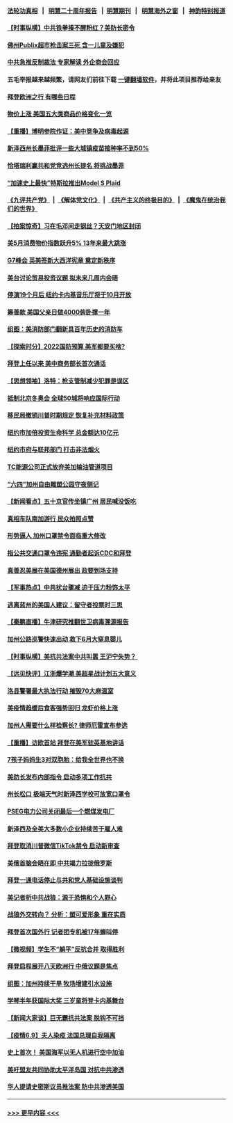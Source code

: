 #### [法轮功真相](https://github.com/gfw-breaker/truth/blob/master/README.md?t=0) &nbsp;&nbsp;|&nbsp;&nbsp; [明慧二十周年报告](https://github.com/gfw-breaker/mh-reports/blob/master/README.md?t=0) &nbsp;&nbsp;|&nbsp;&nbsp;[明慧期刊](https://github.com/gfw-breaker/mh-qikan) &nbsp;&nbsp;|&nbsp;&nbsp; [明慧海外之窗](https://github.com/gfw-breaker/mh-news/blob/master/README.md?t=0) &nbsp;&nbsp;|&nbsp;&nbsp; [神韵特别报道](https://github.com/gfw-breaker/mh-news/blob/master/shenyun.md?t=0)
#### [【时事纵横】中共铁拳揍不醒粉红？美防长密令](../pages/nsc412/n13013909.md?t=06110751) 
#### [佛州Publix超市枪击案三死 含一儿童及嫌犯](../pages/nsc412/n13013886.md?t=06110751) 
#### [中共急推反制裁法 专家解读 外企商会回应](../pages/nsc412/n13013763.md?t=06110751) 
#### 五毛举报越来越频繁，请网友们前往下载 [一键翻墙软件](https://github.com/gfw-breaker/ssr-accounts)，并将此项目推荐给亲友
#### [拜登欧洲之行 有哪些日程](../pages/nsc412/n13013493.md?t=06110751) 
#### [物价上涨 美国五大类商品价格变化一览](../pages/nsc412/n13013724.md?t=06110751) 
#### [【重播】博明参院作证：美中竞争及病毒起源](../pages/nsc412/n13013738.md?t=06110751) 
#### [新泽西州长墨菲批评一些大城镇疫苗接种率不到50%](../pages/nsc412/n13013699.md?t=06110751) 
#### [恰塔瑞利赢共和党竞选州长提名 将挑战墨菲](../pages/nsc412/n13013301.md?t=06110751) 
#### [“加速史上最快”特斯拉推出Model S Plaid](../pages/nsc412/n13012997.md?t=06110751) 
#### [《九评共产党》](https://github.com/begood0513/9ping.md/blob/master/README.md) &nbsp;|&nbsp; [《解体党文化》](../../../../jtdwh.md/blob/master/README.md)  &nbsp;|&nbsp; [《共产主义的终极目的》](../../../../gczydzjmd.md/blob/master/README.md) &nbsp;|&nbsp; [《魔鬼在统治我们的世界》](../../../../mgztzwmdsj.md/blob/master/README.md) 
#### [【拍案惊奇】习在毛邓间走钢丝？天安门地区封闭](../pages/nsc412/n13012450.md?t=06110751) 
#### [美5月消费物价指数跃升5% 13年来最大跳涨](../pages/nsc412/n13013247.md?t=06110751) 
#### [G7峰会 英美签新大西洋宪章 奠定新秩序](../pages/nsc412/n13013351.md?t=06110751) 
#### [美台讨论贸易投资议题 拟未来几周内会晤](../pages/nsc412/n13013177.md?t=06110751) 
#### [停演19个月后 纽约卡内基音乐厅将于10月开放](../pages/nsc412/n13011718.md?t=06110751) 
#### [筹善款 美国父亲日做4000俯卧撑一年](../pages/nsc412/n13012900.md?t=06110751) 
#### [组图：美消防部门翻新具百年历史的消防车](../pages/nsc412/n13012496.md?t=06110751) 
#### [【探索时分】2022国防预算 美军都要买啥?](../pages/nsc412/n13011009.md?t=06110751) 
#### [拜登上任以来 美中商务部长首次通话](../pages/nsc412/n13012297.md?t=06110751) 
#### [【思想领袖】洛特：枪支管制减少犯罪是误区](../pages/nsc412/n12940574.md?t=06110751) 
#### [抵制北京冬奥会 全球50城将响应国际行动](../pages/nsc412/n13011701.md?t=06110751) 
#### [移民局撤销川普时期规定 恢复补充材料政策](../pages/nsc412/n13011711.md?t=06110751) 
#### [纽约市加倍投资生命科学 总金额达10亿元](../pages/nsc412/n13011690.md?t=06110751) 
#### [纽约市府与联邦部门  打击非法烟火](../pages/nsc412/n13011777.md?t=06110751) 
#### [TC能源公司正式放弃美加输油管道项目](../pages/nsc412/n13011675.md?t=06110751) 
#### [“六四”加州自由雕塑公园守夜侧记](../pages/nsc412/n13011622.md?t=06110751) 
#### [【新闻看点】五十京官传坐镇广州 居民喊没饭吃](../pages/nsc412/n13011232.md?t=06110751) 
#### [真相车队南加游行 民众拍照点赞](../pages/nsc412/n13011481.md?t=06110751) 
#### [形势逼人 加州口罩禁令面临重大修改](../pages/nsc412/n13011427.md?t=06110751) 
#### [指公共交通口罩令违宪 通勤者起诉CDC和拜登](../pages/nsc412/n13011254.md?t=06110751) 
#### [真善忍美展在美国德州展出 政要到场支持](../pages/nsc412/n13010579.md?t=06110751) 
#### [【军事热点】中共扰台骤减 迫于压力粉饰太平](../pages/nsc412/n13010870.md?t=06110751) 
#### [逃离蓝州的美国人建议：留守者投票时三思](../pages/nsc412/n13011314.md?t=06110751) 
#### [【秦鹏直播】牛津研究推翻世卫病毒溯源报告](../pages/nsc412/n13011265.md?t=06110751) 
#### [加州公路巡警快速出动 救下6月大窒息婴儿](../pages/nsc412/n13011337.md?t=06110751) 
#### [【时事纵横】美抗共法案中共叫嚣 王沪宁失势？ ](../pages/nsc412/n13011251.md?t=06110751) 
#### [【远见快评】江浙爆学潮 美超星战计划五大意义](../pages/nsc412/n13011209.md?t=06110751) 
#### [洛县警署最大执法行动 摧毁70大麻温室](../pages/nsc412/n13011249.md?t=06110751) 
#### [美疫情趋缓后食客强势回归 龙虾价格上涨](../pages/nsc412/n13010851.md?t=06110751) 
#### [加州人需要什么样检察长? 律师厄雷宣布参选](../pages/nsc412/n13011052.md?t=06110751) 
#### [【重播】访欧首站 拜登在美军驻英基地讲话](../pages/nsc412/n13010985.md?t=06110751) 
#### [7孩子妈妈生3对双胞胎：给我全世界也不换](../pages/nsc412/n13010290.md?t=06110751) 
#### [美防长发布内部指令 启动多项工作抗共](../pages/nsc412/n13010878.md?t=06110751) 
#### [州长松口 极端天气时新泽西学校可放宽口罩令](../pages/nsc412/n13010896.md?t=06110751) 
#### [PSEG电力公司关闭最后一个燃煤发电厂](../pages/nsc412/n13010866.md?t=06110751) 
#### [新泽西及全美大多数小企业持续苦于雇人难](../pages/nsc412/n13010844.md?t=06110751) 
#### [拜登取消川普微信TikTok禁令 启动新审查](../pages/nsc412/n13010792.md?t=06110751) 
#### [美俄首脑会晤在即 中共竭力拉拢俄罗斯](../pages/nsc412/n13010809.md?t=06110751) 
#### [拜登一通电话停止与共和党人基础设施谈判](../pages/nsc412/n13010530.md?t=06110751) 
#### [美记者析中共战狼：源于恐惧和个人野心](../pages/nsc412/n13010433.md?t=06110751) 
#### [战狼外交转向？ 分析：塑可爱形象 重在实质](../pages/nsc412/n13010479.md?t=06110751) 
#### [拜登首次国外行 记者团专机被17年蝉叫停](../pages/nsc412/n13010388.md?t=06110751) 
#### [【微视频】学生不“躺平”反抗合并 取得胜利](../pages/nsc412/n13010409.md?t=06110751) 
#### [拜登启程展开八天欧洲行 中俄议题是焦点](../pages/nsc412/n13010507.md?t=06110751) 
#### [组图：加州持续干旱 牧场增建引水设施](../pages/nsc412/n13009521.md?t=06110751) 
#### [学琴半年获国际大奖 三岁童将登卡内基舞台](../pages/nsc412/n13009338.md?t=06110751) 
#### [【新闻大家谈】巨无霸抗共法案 脱钩不可挡](../pages/nsc412/n13008851.md?t=06110751) 
#### [【疫情6.9】夫人染疫 法国总理自我隔离](../pages/nsc412/n13009873.md?t=06110751) 
#### [史上首次！ 美国海军以无人机进行空中加油](../pages/nsc412/n13009767.md?t=06110751) 
#### [美吁盟友共同协助太平洋岛国 对抗中共渗透](../pages/nsc412/n13009510.md?t=06110751) 
#### [华人提请史密斯议员推法案 防中共渗透美国](../pages/nsc412/n13009246.md?t=06110751) 

----
#### [ >>> 更早内容 <<< ](../indexes/nsc412-earlier.md)
